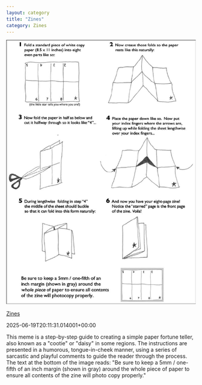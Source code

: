 ```yaml
---
layout: category
title: "Zines"
category: Zines
---
```


<div markdown="0"><div class="card mb-4" data-category="Zines" data-pubdate="2025-06-19T20:11:31.014001+00:00">  <a href="General-directions-for-zine-folding-page-order-and-orientation.png.html"><img class="card-img-top" loading="lazy" src="General-directions-for-zine-folding-page-order-and-orientation.png" alt="This meme is a step-by-step guide to creating a simple paper fortune teller, also known as a &quot;cootie&quot; or &quot;daisy&quot; in some regions. The instructions are presented in a humorous, tongue-in-cheek manner, using a series of sarcastic and playful comments to guide the reader through the process. The text at the bottom of the image reads: &quot;Be sure to keep a 5mm / one-fifth of an inch margin (shown in gray) around the whole piece of paper to ensure all contents of the zine will photo copy properly.&quot;" /></a>  <div class="card-body"><p><a href="memes/Zines/index.html">Zines</a></p>
    <p class="card-text text-muted small">2025-06-19T20:11:31.014001+00:00</p>    <p class="card-text">This meme is a step-by-step guide to creating a simple paper fortune teller, also known as a &quot;cootie&quot; or &quot;daisy&quot; in some regions. The instructions are presented in a humorous, tongue-in-cheek manner, using a series of sarcastic and playful comments to guide the reader through the process. The text at the bottom of the image reads: &quot;Be sure to keep a 5mm / one-fifth of an inch margin (shown in gray) around the whole piece of paper to ensure all contents of the zine will photo copy properly.&quot;</p>  </div></div>

